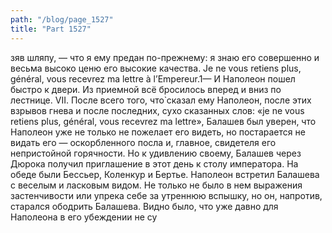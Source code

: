 ```yaml
---
path: "/blog/page_1527"
title: "Part 1527"
---
```


зяв шляпу, — что я ему предан по-прежнему: я знаю его совершенно и весьма высоко ценю его высокие качества. Je ne vous retiens plus, général, vous recevrez ma lettre à l’Empereur.1— И Наполеон пошел быстро к двери. Из приемной всё бросилось вперед и вниз по лестнице.
VII.
После всего того, что̀ сказал ему Наполеон, после этих взрывов гнева и после последних, сухо сказанных слов: «je ne vous retiens plus, général, vous recevrez ma lettre», Балашев был уверен, что Наполеон уже не только не пожелает его видеть, но постарается не видать его — оскорбленного посла и, главное, свидетеля его непристойной горячности. Но к удивлению своему, Балашев через Дюрока получил приглашение в этот день к столу императора.
На обеде были Бессьер, Коленкур и Бертье.
Наполеон встретил Балашева с веселым и ласковым видом. Не только не было в нем выражения застенчивости или упрека себе за утреннюю вспышку, но он, напротив, старался ободрить Балашева. Видно было, что уже давно для Наполеона в его убеждении не су
